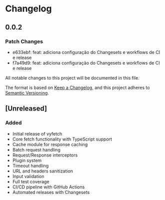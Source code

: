 # Changelog

## 0.0.2

### Patch Changes

- e633ebf: feat: adiciona configuração do Changesets e workflows de CI e release
- f7a49d9: feat: adiciona configuração do Changesets e workflows de CI e release

All notable changes to this project will be documented in this file.

The format is based on [Keep a Changelog](https://keepachangelog.com/en/1.0.0/),
and this project adheres to [Semantic Versioning](https://semver.org/spec/v2.0.0.html).

## [Unreleased]

### Added

- Initial release of vyfetch
- Core fetch functionality with TypeScript support
- Cache module for response caching
- Batch request handling
- Request/Response interceptors
- Plugin system
- Timeout handling
- URL and headers sanitization
- Input validation
- Full test coverage
- CI/CD pipeline with GitHub Actions
- Automated releases with Changesets
